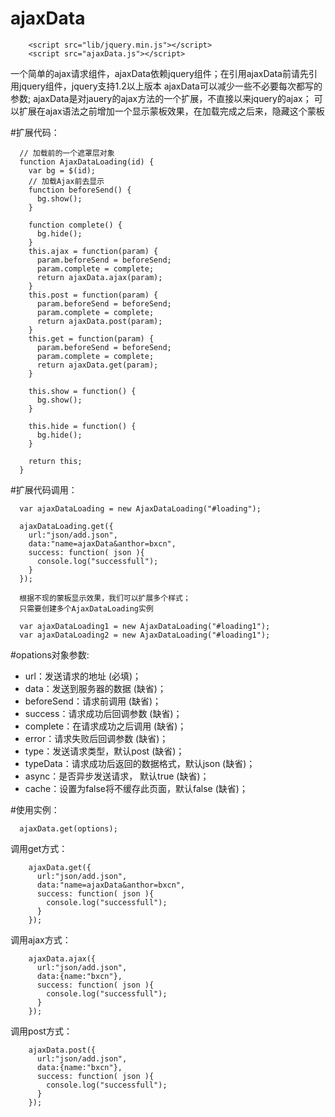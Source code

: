 ajaxData
=======================

```
    <script src="lib/jquery.min.js"></script>
    <script src="ajaxData.js"></script>
```

一个简单的ajax请求组件，ajaxData依赖jquery组件；在引用ajaxData前请先引用jquery组件，jquery支持1.2以上版本
ajaxData可以减少一些不必要每次都写的参数;
ajaxData是对jauery的ajax方法的一个扩展，不直接以来jquery的ajax；
可以扩展在ajax语法之前增加一个显示蒙板效果，在加载完成之后来，隐藏这个蒙板

#扩展代码：
```
  // 加载前的一个遮罩层对象
  function AjaxDataLoading(id) {
    var bg = $(id);
    // 加载Ajax前去显示
    function beforeSend() {
      bg.show();
    }

    function complete() {
      bg.hide();
    }
    this.ajax = function(param) {
      param.beforeSend = beforeSend;
      param.complete = complete;
      return ajaxData.ajax(param);
    }
    this.post = function(param) {
      param.beforeSend = beforeSend;
      param.complete = complete;
      return ajaxData.post(param);
    }
    this.get = function(param) {
      param.beforeSend = beforeSend;
      param.complete = complete;
      return ajaxData.get(param);
    }

    this.show = function() {
      bg.show();
    }

    this.hide = function() {
      bg.hide();
    }

    return this;
  }

```

#扩展代码调用：
```  
  var ajaxDataLoading = new AjaxDataLoading("#loading");

  ajaxDataLoading.get({
    url:"json/add.json",
    data:"name=ajaxData&anthor=bxcn",
    success: function( json ){
      console.log("successfull");
    }
  });

  根据不现的蒙板显示效果，我们可以扩展多个样式；
  只需要创建多个AjaxDataLoading实例
  
  var ajaxDataLoading1 = new AjaxDataLoading("#loading1");
  var ajaxDataLoading2 = new AjaxDataLoading("#loading1");
```


    
#opations对象参数:
 * url：发送请求的地址 (必填)；
 * data：发送到服务器的数据 (缺省)；
 * beforeSend：请求前调用 (缺省)；
 * success：请求成功后回调参数 (缺省)；
 * complete：在请求成功之后调用 (缺省)；
 * error：请求失败后回调参数 (缺省)；
 * type：发送请求类型，默认post (缺省)；
 * typeData：请求成功后返回的数据格式，默认json (缺省)；
 * async：是否异步发送请求， 默认true (缺省)；
 * cache：设置为false将不缓存此页面，默认false (缺省)；

#使用实例：

```
  ajaxData.get(options);
```
  
调用get方式：
```
    ajaxData.get({
      url:"json/add.json",
      data:"name=ajaxData&anthor=bxcn",
      success: function( json ){
        console.log("successfull");
      }
    });
```
调用ajax方式：
```
    ajaxData.ajax({
      url:"json/add.json",
      data:{name:"bxcn"},
      success: function( json ){
        console.log("successfull");
      }
    });
```
调用post方式：
```
    ajaxData.post({
      url:"json/add.json",
      data:{name:"bxcn"},
      success: function( json ){
        console.log("successfull");
      }
    });
```





